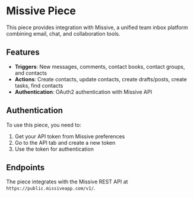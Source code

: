 # Missive Piece

This piece provides integration with Missive, a unified team inbox platform combining email, chat, and collaboration tools.

## Features

- **Triggers**: New messages, comments, contact books, contact groups, and contacts
- **Actions**: Create contacts, update contacts, create drafts/posts, create tasks, find contacts
- **Authentication**: OAuth2 authentication with Missive API

## Authentication

To use this piece, you need to:
1. Get your API token from Missive preferences
2. Go to the API tab and create a new token
3. Use the token for authentication

## Endpoints

The piece integrates with the Missive REST API at `https://public.missiveapp.com/v1/`. 
